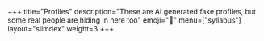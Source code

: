 +++
title="Profiles"
description="These are AI generated fake profiles, but some real people are hiding in here too"
emoji="👥"
menu=["syllabus"]
layout="slimdex"
weight=3
+++
